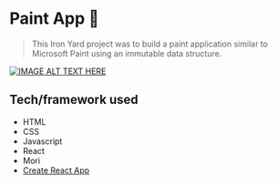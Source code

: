 # Paint App :art:

> This Iron Yard project was to build a paint application similar to Microsoft Paint using an immutable data structure. 

[![IMAGE ALT TEXT HERE](https://media.giphy.com/media/a017c3oCx5LLW/giphy.gif)](https://media.giphy.com/media/a017c3oCx5LLW/giphy.gif)

## Tech/framework used

* HTML
* CSS
* Javascript
* React
* Mori
* [Create React App](https://github.com/facebookincubator/create-react-app)
